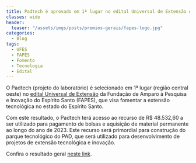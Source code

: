 ```yaml
---
title: Padtech é aprovado em 1ª lugar no edital Universal de Extensão da FAPES
classes: wide
header:
  teaser: "/assets/imgs/posts/premios-gerais/fapes-logo.jpg"
categories:
  - Blog
tags:
  - UFES
  - FAPES
  - Fomento
  - Tecnologia
  - Edital
---
```


O Padtech (projeto do laboratório) é selecionado em 1ª lugar (região central oeste) no [edital Universal de Extensão](https://fapes.es.gov.br/Media/fapes/Editais/Edital-%20Universal%20de%20Extens%C3%A3o-1.pdf) da Fundação de Amparo à Pesquisa e Inovação do Espírito Santo (FAPES), que visa fomentar a extensão tecnológica no estado do Espírito Santo.

Com este resultado, o Padtech terá acesso ao recurso de R$ 48.532,60 a ser utilizado para pagamento de bolsas e aquisição de material permanente ao longo do ano de 2023. Este recurso será primordial para construção do parque tecnológico do PAD, que será utilizado para desenvolvimento de projetos de extensão tecnológica e inovação.


Confira o resultado geral [neste link](https://fapes.es.gov.br/Media/fapes/Resultados/Resultado_Final_Homologado_Edital_Extensao.pdf).




